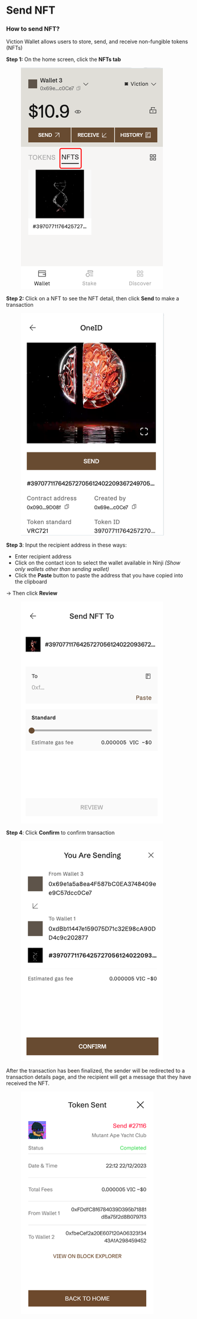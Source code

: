 # Send NFT

### How to send NFT? <a href="#how-to-send-nft" id="how-to-send-nft"></a>

Viction Wallet allows users to store, send, and receive non-fungible tokens (NFTs)

**Step 1:** On the home screen, click the **NFTs tab**

<figure><img src="../../../../.gitbook/assets/image (4).png" alt=""><figcaption></figcaption></figure>

**Step 2:** Click on a NFT to see the NFT detail, then click **Send** to make a transaction

<figure><img src="../../../../.gitbook/assets/image (5).png" alt=""><figcaption></figcaption></figure>

**Step 3**: Input the recipient address in these ways:

* Enter recipient address
* Click on the contact icon to select the wallet available in Ninji _(Show only wallets other than sending wallet)_
* Click the **Paste** button to paste the address that you have copied into the clipboard

→ Then click **Review**

<figure><img src="../../../../.gitbook/assets/image (6).png" alt=""><figcaption></figcaption></figure>

**Step 4**: Click **Confirm** to confirm transaction

<figure><img src="../../../../.gitbook/assets/image (7).png" alt=""><figcaption></figcaption></figure>

After the transaction has been finalized, the sender will be redirected to a transaction details page, and the recipient will get a message that they have received the NFT.

<figure><img src="../../../../.gitbook/assets/image (8).png" alt="" width="360"><figcaption></figcaption></figure>
